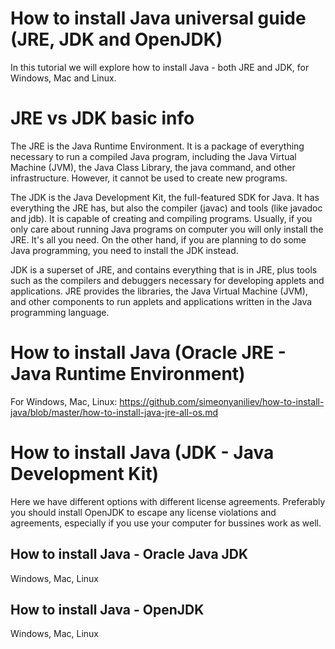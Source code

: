 # How to install Java universal guide (JRE, JDK and OpenJDK)
In this tutorial we will explore how to install Java - both JRE and JDK, for Windows, Mac and Linux.

# JRE vs JDK basic info

The JRE is the Java Runtime Environment. It is a package of everything necessary to run a compiled Java program, including the Java Virtual Machine (JVM), the Java Class Library, the java command, and other infrastructure. However, it cannot be used to create new programs.

The JDK is the Java Development Kit, the full-featured SDK for Java. It has everything the JRE has, but also the compiler (javac) and tools (like javadoc and jdb). It is capable of creating and compiling programs.
Usually, if you only care about running Java programs on computer you will only install the JRE. It's all you need. On the other hand, if you are planning to do some Java programming, you need to install the JDK instead. 

JDK is a superset of JRE, and contains everything that is in JRE, plus tools such as the compilers and debuggers necessary for developing applets and applications. JRE provides the libraries, the Java Virtual Machine (JVM), and other components to run applets and applications written in the Java programming language.

# How to install Java (Oracle JRE - Java Runtime Environment)
 For Windows, Mac, Linux:
 https://github.com/simeonyaniliev/how-to-install-java/blob/master/how-to-install-java-jre-all-os.md

# How to install Java (JDK - Java Development Kit)
Here we have different options with different license agreements. Preferably you should install OpenJDK to escape any license violations and agreements, especially if you use your computer for bussines work as well.

## How to install Java - Oracle Java JDK
  Windows, Mac, Linux
## How to install Java - OpenJDK
  Windows, Mac, Linux
